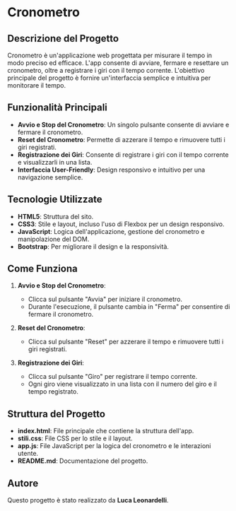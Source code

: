 # Cronometro

## Descrizione del Progetto
Cronometro è un'applicazione web progettata per misurare il tempo in modo preciso ed efficace. 
L'app consente di avviare, fermare e resettare un cronometro, oltre a registrare i giri con il 
tempo corrente. L'obiettivo principale del progetto è fornire un'interfaccia semplice e intuitiva 
per monitorare il tempo.

## Funzionalità Principali

- **Avvio e Stop del Cronometro**: Un singolo pulsante consente di avviare e fermare il cronometro.
- **Reset del Cronometro**: Permette di azzerare il tempo e rimuovere tutti i giri registrati.
- **Registrazione dei Giri**: Consente di registrare i giri con il tempo corrente e visualizzarli in una lista.
- **Interfaccia User-Friendly**: Design responsivo e intuitivo per una navigazione semplice.

## Tecnologie Utilizzate

- **HTML5**: Struttura del sito.
- **CSS3**: Stile e layout, incluso l'uso di Flexbox per un design responsivo.
- **JavaScript**: Logica dell'applicazione, gestione del cronometro e manipolazione del DOM.
- **Bootstrap**: Per migliorare il design e la responsività.

## Come Funziona

1. **Avvio e Stop del Cronometro**:
   - Clicca sul pulsante "Avvia" per iniziare il cronometro.
   - Durante l'esecuzione, il pulsante cambia in "Ferma" per consentire di fermare il cronometro.

2. **Reset del Cronometro**:
   - Clicca sul pulsante "Reset" per azzerare il tempo e rimuovere tutti i giri registrati.

3. **Registrazione dei Giri**:
   - Clicca sul pulsante "Giro" per registrare il tempo corrente.
   - Ogni giro viene visualizzato in una lista con il numero del giro e il tempo registrato.

## Struttura del Progetto

- **index.html**: File principale che contiene la struttura dell'app.
- **stili.css**: File CSS per lo stile e il layout.
- **app.js**: File JavaScript per la logica del cronometro e le interazioni utente.
- **README.md**: Documentazione del progetto.

## Autore

Questo progetto è stato realizzato da **Luca Leonardelli**.